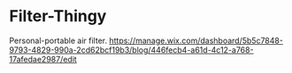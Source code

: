 # Filter-Thingy
Personal-portable air filter.
https://manage.wix.com/dashboard/5b5c7848-9793-4829-990a-2cd62bcf19b3/blog/446fecb4-a61d-4c12-a768-17afedae2987/edit
